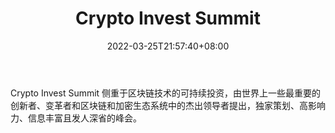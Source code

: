 ﻿---
weight: 
title: "Crypto Invest Summit"
description: "Crypto Invest Summit 侧重于区块链技术的可持续投资，由世界上一些最重要的创新者、变革者和区块链和加密生态系统中的杰出领导者提出，独家策划、高影响力、信息丰富且发人深省的..."
date: 2022-03-25T21:57:40+08:00
lastmod: 2022-03-25T16:45:40+08:00
draft: false
authors: ["Metabd"]
featuredImage: "crypto-invest-summit.jpg"
link: ""
tags: ["元宇宙社区","Crypto Invest Summit"]
categories: ["navigation"]
navigation: ["元宇宙社区"]
lightgallery: true
toc: true
pinned: false
recommend: false
recommend1: false
---
Crypto Invest Summit 侧重于区块链技术的可持续投资，由世界上一些最重要的创新者、变革者和区块链和加密生态系统中的杰出领导者提出，独家策划、高影响力、信息丰富且发人深省的峰会。
